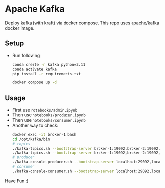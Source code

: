 # Apache Kafka
Deploy kafka (with kraft) via docker compose. This repo uses apache/kafka docker image.

## Setup
* Run following
    ```bash
    conda create -n kafka python=3.11
    conda activate kafka
    pip install -r requirements.txt

    docker compose up -d
    ```

## Usage
* First use `notebooks/admin.ipynb`
* Then use `notebooks/producer.ipynb`
* Then use `notebooks/consumer.ipynb`
* Another way to check:
    ```bash
    docker exec -it broker-1 bash
    cd /opt/kafka/bin
    # topics
    ./kafka-topics.sh --bootstrap-server broker-1:19092,broker-2:19092,broker-3:19092 --create --topic test-topic
    ./kafka-topics.sh --bootstrap-server broker-1:19092,broker-2:19092,broker-3:19092 --list
    # producer
    ./kafka-console-producer.sh --bootstrap-server localhost:29092,localhost:39092,localhost:49092 --topic test-topic2
    # consumer
    ./kafka-console-consumer.sh --bootstrap-server localhost:29092,localhost:39092,localhost:49092 --topic test-topic2 --from-beginning
    ```

Have Fun :)
